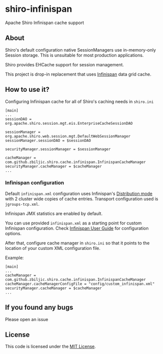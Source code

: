 shiro-infinispan
================

Apache Shiro Infinispan cache support


## About ##

Shiro's default configuration native SessionManagers use in-memory-only Session storage. This is unsuitable for most production applications.

Shiro provides EHCache support for session management.

This project is drop-in replacement that uses [Infinispan](http://infinispan.org/) data grid cache.


## How to use it? ##

Configuring Infinispan cache for all of Shiro's caching needs in `shiro.ini`

```properties
[main]
...
sessionDAO = org.apache.shiro.session.mgt.eis.EnterpriseCacheSessionDAO

sessionManager = org.apache.shiro.web.session.mgt.DefaultWebSessionManager
sessionManager.sessionDAO = $sessionDAO

securityManager.sessionManager = $sessionManager

cacheManager = com.github.zbiljic.shiro.cache.infinispan.InfinispanCacheManager
securityManager.cacheManager = $cacheManager
...
```

### Infinispan configuration ###

Default `infinispan.xml` configuration uses Infinispan's [Distribution mode](http://infinispan.org/docs/6.0.x/user_guide/user_guide.html#_distribution_mode) with 2 cluster wide copies of cache entries. Transport configuration used is `jgroups-tcp.xml`.

Infinispan JMX statistics are enabled by default.

You can use provided `infinispan.xml` as a starting point for custom Infinispan configuration. Check [Infinispan User Guide](http://infinispan.org/docs/6.0.x/user_guide/user_guide.html) for configuration options.

After that, configure cache manager in `shiro.ini` so that it points to the location of your custom XML configuration file.

Example:

```properties
[main]
...
cacheManager = com.github.zbiljic.shiro.cache.infinispan.InfinispanCacheManager
cacheManager.cacheManagerConfigFile = "config/custom_infinispan.xml"
securityManager.cacheManager = $cacheManager
...
```


## If you found any bugs ##

Please open an issue


License
-------

This code is licensed under the [MIT License](http://opensource.org/licenses/MIT).
